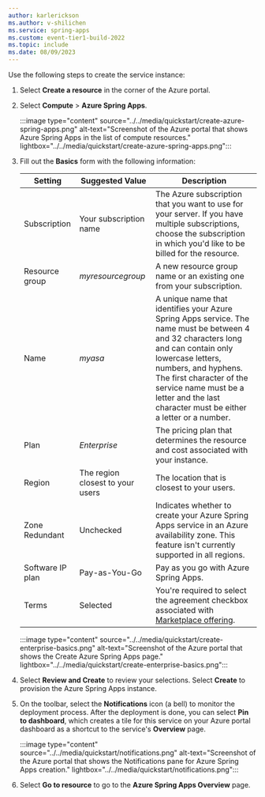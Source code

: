 ```yaml
---
author: karlerickson
ms.author: v-shilichen
ms.service: spring-apps
ms.custom: event-tier1-build-2022
ms.topic: include
ms.date: 08/09/2023
---
```


<!-- 
To reuse the Spring Apps instance creation steps in other articles, a separate markdown file is used to describe how to provision Spring Apps instance.

[!INCLUDE [provision-spring-apps](../../includes/quickstart/provision-enterprise-azure-spring-apps.md)]

-->

Use the following steps to create the service instance:

1. Select **Create a resource** in the corner of the Azure portal.

1. Select **Compute** > **Azure Spring Apps**.

   :::image type="content" source="../../media/quickstart/create-azure-spring-apps.png" alt-text="Screenshot of the Azure portal that shows Azure Spring Apps in the list of compute resources." lightbox="../../media/quickstart/create-azure-spring-apps.png":::

1. Fill out the **Basics** form with the following information:

   | Setting          | Suggested Value                  | Description                                                                                                                                                                                                                                                                                        |
   |------------------|----------------------------------|----------------------------------------------------------------------------------------------------------------------------------------------------------------------------------------------------------------------------------------------------------------------------------------------------|
   | Subscription     | Your subscription name           | The  Azure subscription that you want to use for your server. If you have multiple subscriptions, choose the subscription in which you'd like to be billed for the resource.                                                                                                                       |
   | Resource group   | *myresourcegroup*                | A new resource group name or an existing one from your subscription.                                                                                                                                                                                                                               |
   | Name             | *myasa*                          | A unique name that identifies your Azure Spring Apps service. The name must be between 4 and 32 characters long and can contain only lowercase letters, numbers, and hyphens. The first character of the service name must be a letter and the last character must be either a letter or a number. |
   | Plan             | *Enterprise*                     | The pricing plan that determines the resource and cost associated with your instance.                                                                                                                                                                                                              |
   | Region           | The region closest to your users | The location that is closest to your users.                                                                                                                                                                                                                                                        |
   | Zone Redundant   | Unchecked                        | Indicates whether to create your Azure Spring Apps service in an Azure availability zone. This feature isn't currently supported in all regions.                                                                                                                                                   |
   | Software IP plan | Pay-as-You-Go                    | Pay as you go with Azure Spring Apps.                                                                                                                                                                                                                                                              |
   | Terms            | Selected                         | You're required to select the agreement checkbox associated with [Marketplace offering](https://aka.ms/ascmpoffer).                                                                                                                                                                                |

   :::image type="content" source="../../media/quickstart/create-enterprise-basics.png" alt-text="Screenshot of the Azure portal that shows the Create Azure Spring Apps page." lightbox="../../media/quickstart/create-enterprise-basics.png":::

1. Select **Review and Create** to review your selections. Select **Create** to provision the Azure Spring Apps instance.

1. On the toolbar, select the **Notifications** icon (a bell) to monitor the deployment process. After the deployment is done, you can select **Pin to dashboard**, which creates a tile for this service on your Azure portal dashboard as a shortcut to the service's **Overview** page.

   :::image type="content" source="../../media/quickstart/notifications.png" alt-text="Screenshot of the Azure portal that shows the Notifications pane for Azure Spring Apps creation." lightbox="../../media/quickstart/notifications.png":::

1. Select **Go to resource** to go to the **Azure Spring Apps Overview** page.
